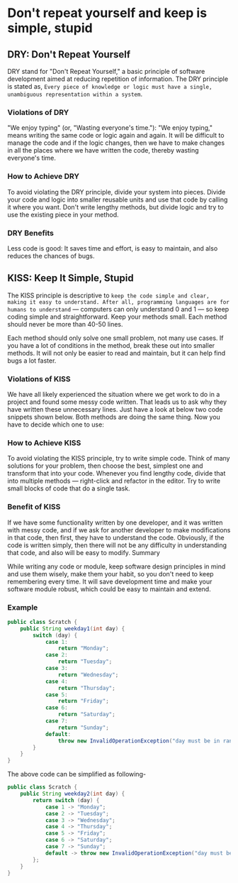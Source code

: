 # Don't repeat yourself and keep is simple, stupid

## DRY: Don't Repeat Yourself

DRY stand for "Don't Repeat Yourself," a basic principle of software development aimed at reducing repetition of
information. The DRY principle is stated
as, `Every piece of knowledge or logic must have a single, unambiguous representation within a system`.

### Violations of DRY

"We enjoy typing" (or, "Wasting everyone's time."): "We enjoy typing," means writing the same code or logic again and
again. It will be difficult to manage the code and if the logic changes, then we have to make changes in all the places
where we have written the code, thereby wasting everyone's time.

### How to Achieve DRY

To avoid violating the DRY principle, divide your system into pieces. Divide your code and logic into smaller reusable
units and use that code by calling it where you want. Don't write lengthy methods, but divide logic and try to use the
existing piece in your method.

### DRY Benefits

Less code is good: It saves time and effort, is easy to maintain, and also reduces the chances of bugs.

## KISS: Keep It Simple, Stupid

The KISS principle is descriptive
to `keep the code simple and clear, making it easy to understand. After all, programming languages are for humans to understand`
— computers can only understand 0 and 1 — so keep coding simple and straightforward. Keep your methods small. Each
method should never be more than 40-50 lines.

Each method should only solve one small problem, not many use cases. If you have a lot of conditions in the method,
break these out into smaller methods. It will not only be easier to read and maintain, but it can help find bugs a lot
faster.

### Violations of KISS

We have all likely experienced the situation where we get work to do in a project and found some messy code written.
That leads us to ask why they have written these unnecessary lines. Just have a look at below two code snippets shown
below. Both methods are doing the same thing. Now you have to decide which one to use:

### How to Achieve KISS

To avoid violating the KISS principle, try to write simple code. Think of many solutions for your problem, then choose
the best, simplest one and transform that into your code. Whenever you find lengthy code, divide that into multiple
methods — right-click and refactor in the editor. Try to write small blocks of code that do a single task.

### Benefit of KISS

If we have some functionality written by one developer, and it was written with messy code, and if we ask for another
developer to make modifications in that code, then first, they have to understand the code. Obviously, if the code is
written simply, then there will not be any difficulty in understanding that code, and also will be easy to modify.
Summary

While writing any code or module, keep software design principles in mind and use them wisely, make them your habit, so
you don't need to keep remembering every time. It will save development time and make your software module robust, which
could be easy to maintain and extend.

### Example

```java
public class Scratch {
    public String weekday1(int day) {
        switch (day) {
            case 1:
                return "Monday";
            case 2:
                return "Tuesday";
            case 3:
                return "Wednesday";
            case 4:
                return "Thursday";
            case 5:
                return "Friday";
            case 6:
                return "Saturday";
            case 7:
                return "Sunday";
            default:
                throw new InvalidOperationException("day must be in range 1 to 7");
        }
    }
}
```

The above code can be simplified as following-

```java
public class Scratch {
    public String weekday2(int day) {
        return switch (day) {
            case 1 -> "Monday";
            case 2 -> "Tuesday";
            case 3 -> "Wednesday";
            case 4 -> "Thursday";
            case 5 -> "Friday";
            case 6 -> "Saturday";
            case 7 -> "Sunday";
            default -> throw new InvalidOperationException("day must be in range 1 to 7");
        };
    }
}
```